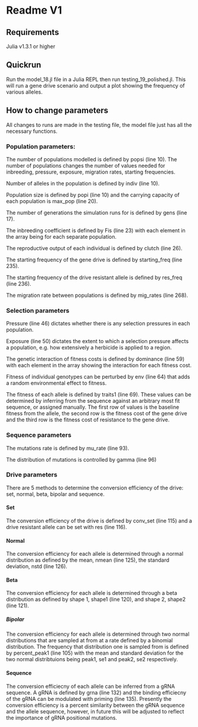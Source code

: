 # Readme V1

## Requirements
Julia v1.3.1 or higher


## Quickrun
Run the model_18.jl file in a Julia REPL then run testing_19_polished.jl.
This will run a gene drive scenario and output a plot showing the frequency of various alleles.


## How to change parameters
All changes to runs are made in the testing file, the model file just has all the necessary functions.

### Population parameters:

The number of populations modelled is defined by popsi (line 10). The number of populations changes the number of values needed for inbreeding, pressure, exposure, migration rates, starting frequencies.

Number of alleles in the population is defined by indiv (line 10).

Population size is defined by popi (line 10) and the carrying capacity of each population is max_pop (line 20).

The number of generations the simulation runs for is defined by gens (line 17).

The inbreeding coefficient is defined by Fis (line 23) with each element in the array being for each separate population.

The reproductive output of each individual is defined by clutch (line 26).

The starting frequency of the gene drive is defined by starting_freq (line 235).

The starting frequency of the drive resistant allele is defined by res_freq (line 236).

The migration rate between populations is defined by mig_rates (line 268).



### Selection parameters
Pressure (line 46) dictates whether there is any selection pressures in each population.

Exposure (line 50) dictates the extent to which a selection pressure affects a population, e.g. how extensively a herbicide is applied to a region.

The genetic interaction of fitness costs is defined by dominance (line 59) with each element in the array showing the interaction for each fitness cost.

Fitness of individual genotypes can be perturbed by env (line 64) that adds a random environmental effect to fitness.

The fitness of each allele is defined by traits1 (line 69). These values can be determined by inferring from the sequence against an arbitrary most fit sequence, or assigned manually. The first row of values is the baseline fitness from the allele, the second row is the fitness cost of the gene drive and the third row is the fitness cost of resistance to the gene drive.

### Sequence parameters
The mutations rate is defined by mu_rate (line 93).

The distribution of mutations is controlled by gamma (line 96)

### Drive parameters

There are 5 methods to determine the conversion efficiency of the drive: set, normal, beta, bipolar and sequence.

#### Set

The conversion efficiency of the drive is defined by conv_set (line 115) and a drive resistant allele can be set with res (line 116).

#### Normal

The conversion efficiency for each allele is determined through a normal distribution as defined by the mean, nmean (line 125), the standard deviation, nstd (line 126).

#### Beta

The conversion efficiency for each allele is determined through a beta distribution as defined by shape 1, shape1 (line 120), and shape 2, shape2 (line 121).

##### Bipolar

The conversion efficiency for each allele is determined through two normal distributions that are sampled at from at a rate defined by a binomial distribution. The frequency that distribution one is sampled from is defined by percent_peak1 (line 105) with the mean and standard deviation for the two normal distribtuions being peak1, se1 and peak2, se2 respectively.

#### Sequence

The conversion efficiecny of each allele can be inferred from a gRNA sequence. A gRNA is defined by grna (line 132) and the binding efficiecny of the gRNA can be modulated with priming (line 135). Presently the conversion efficiency is a percent similarity between the gRNA sequence and the allele sequence, however, in future this will be adjusted to reflect the importance of gRNA positional mutations.


